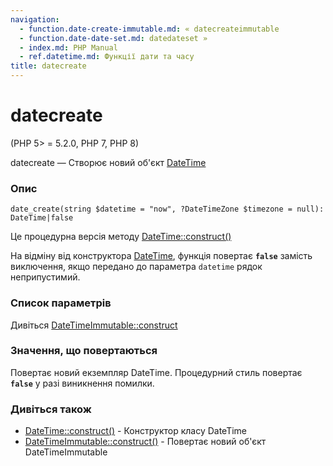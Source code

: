 ```yaml
---
navigation:
  - function.date-create-immutable.md: « datecreateimmutable
  - function.date-date-set.md: datedateset »
  - index.md: PHP Manual
  - ref.datetime.md: Функції дати та часу
title: datecreate
---
```

# datecreate

(PHP 5> = 5.2.0, PHP 7, PHP 8)

datecreate — Створює новий об'єкт [DateTime](class.datetime.md)

### Опис

```methodsynopsis
date_create(string $datetime = "now", ?DateTimeZone $timezone = null): DateTime|false
```

Це процедурна версія методу [DateTime::construct()](datetime.construct.md)

На відміну від конструктора [DateTime](class.datetime.md), функція повертає **`false`** замість виключення, якщо передано до параметра `datetime` рядок неприпустимий.

### Список параметрів

Дивіться [DateTimeImmutable::construct](datetimeimmutable.construct.md)

### Значення, що повертаються

Повертає новий екземпляр DateTime. Процедурний стиль повертає **`false`** у разі виникнення помилки.

### Дивіться також

-   [DateTime::construct()](datetime.construct.md) - Конструктор класу DateTime
-   [DateTimeImmutable::construct()](datetimeimmutable.construct.md) - Повертає новий об'єкт DateTimeImmutable
